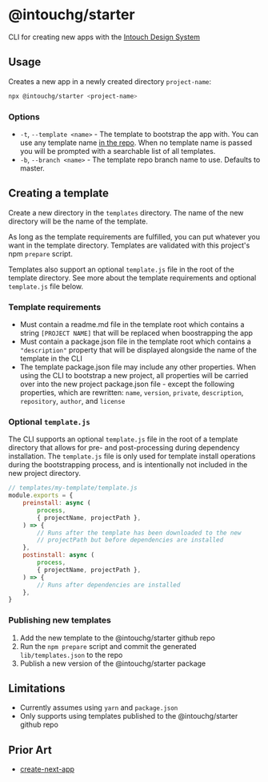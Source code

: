 # @intouchg/starter

CLI for creating new apps with the [Intouch Design System](https://ids.intouchg.co/)

## Usage

Creates a new app in a newly created directory `project-name`:

```sh
npx @intouchg/starter <project-name>
```

### Options

* `-t`, `--template <name>` - The template to bootstrap the app with. You can use any template name [in the repo](https://github.com/intouchg/starter/tree/master/templates). When no template name is passed you will be prompted with a searchable list of all templates.
* `-b`, `--branch <name>` - The template repo branch name to use. Defaults to master.

## Creating a template

Create a new directory in the `templates` directory. The name of the new directory will be the name of the template.

As long as the template requirements are fulfilled, you can put whatever you want in the template directory. Templates are validated with this project's npm `prepare` script.

Templates also support an optional `template.js` file in the root of the template directory. See more about the template requirements and optional `template.js` file below.

### Template requirements

* Must contain a readme.md file in the template root which contains a string `[PROJECT NAME]` that will be replaced when boostrapping the app
* Must contain a package.json file in the template root which contains a `"description"` property that will be displayed alongside the name of the template in the CLI
* The template package.json file may include any other properties. When using the CLI to bootstrap a new project, all properties will be carried over into the new project package.json file - except the following properties, which are rewritten: `name`, `version`, `private`, `description`, `repository`, `author`, and `license`

### Optional `template.js`

The CLI supports an optional `template.js` file in the root of a template directory that allows for pre- and post-processing during dependency installation. The `template.js` file is only used for template install operations during the bootstrapping process, and is intentionally not included in the new project directory.

```js
// templates/my-template/template.js
module.exports = {
	preinstall: async (
		process,
		{ projectName, projectPath },
	) => {
		// Runs after the template has been downloaded to the new
		// projectPath but before dependencies are installed
	},
	postinstall: async (
		process,
		{ projectName, projectPath },
	) => {
		// Runs after dependencies are installed
	},
}
```

### Publishing new templates

1. Add the new template to the @intouchg/starter github repo
2. Run the `npm prepare` script and commit the generated `lib/templates.json` to the repo
3. Publish a new version of the @intouchg/starter package

## Limitations

* Currently assumes using `yarn` and `package.json`
* Only supports using templates published to the @intouchg/starter github repo

## Prior Art

* [create-next-app](https://github.com/vercel/next.js/tree/master/packages/create-next-app)